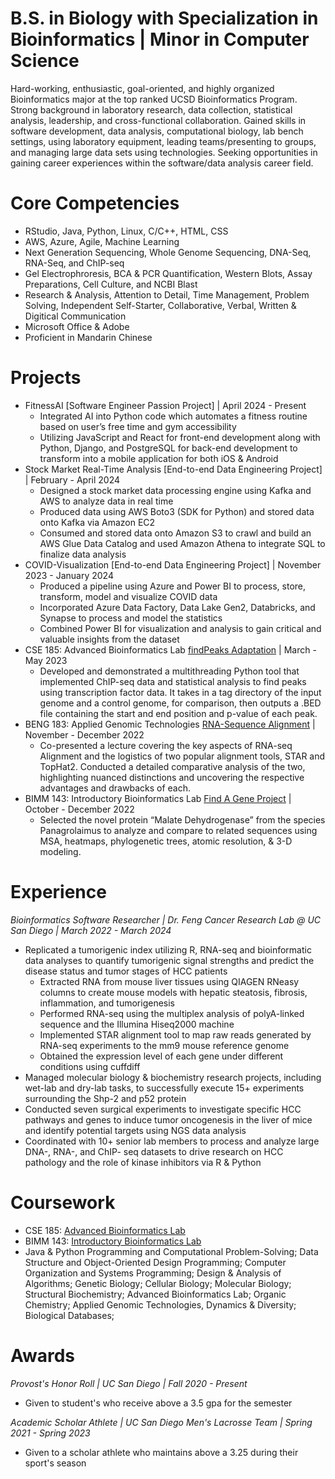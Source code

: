# B.S. in Biology with Specialization in Bioinformatics | Minor in Computer Science
Hard-working, enthusiastic, goal-oriented, and highly organized Bioinformatics major at the top ranked UCSD Bioinformatics Program. Strong background in laboratory research, data collection, statistical analysis, leadership, and cross-functional collaboration. Gained skills in software development, data analysis, computational biology, lab bench settings, using laboratory equipment, leading teams/presenting to groups, and managing large data sets using technologies. Seeking opportunities in gaining career experiences within the software/data analysis career field.

# Core Competencies
- RStudio, Java, Python, Linux, C/C++, HTML, CSS
- AWS, Azure, Agile, Machine Learning
- Next Generation Sequencing, Whole Genome Sequencing, DNA-Seq, RNA-Seq, and ChIP-seq
- Gel Electrophroresis, BCA & PCR Quantification, Western Blots, Assay Preparations, Cell Culture, and NCBI Blast
- Research & Analysis, Attention to Detail, Time Management, Problem Solving, Independent Self-Starter, Collaborative, Verbal, Written & Digitical Communication
- Microsoft Office & Adobe
- Proficient in Mandarin Chinese

# Projects
- FitnessAI [Software Engineer Passion Project] | April 2024 - Present
  - Integrated AI into Python code which automates a fitness routine based on user’s free time and gym accessibility
  - Utilizing JavaScript and React for front-end development along with Python, Django, and PostgreSQL for back-end development to transform into a mobile application for both iOS & Android
- Stock Market Real-Time Analysis [End-to-end Data Engineering Project] | February - April 2024
  - Designed a stock market data processing engine using Kafka and AWS to analyze data in real time
  - Produced data using AWS Boto3 (SDK for Python) and stored data onto Kafka via Amazon EC2
  - Consumed and stored data onto Amazon S3 to crawl and build an AWS Glue Data Catalog and used Amazon Athena to integrate SQL to finalize data analysis
- COVID-Visualization [End-to-end Data Engineering Project] | November 2023 - January 2024
  - Produced a pipeline using Azure and Power BI to process, store, transform, model and visualize COVID data
  - Incorporated Azure Data Factory, Data Lake Gen2, Databricks, and Synapse to process and model the statistics
  - Combined Power BI for visualization and analysis to gain critical and valuable insights from the dataset
- CSE 185: Advanced Bioinformatics Lab [findPeaks Adaptation](https://github.com/g1cole/CSE185) | March - May 2023
  - Developed and demonstrated a multithreading Python tool that implemented ChIP-seq data and statistical analysis to find peaks using transcription factor data. It takes in a tag directory of the input genome and a control genome, for comparison, then outputs a .BED file containing the start and end position and p-value of each peak.
- BENG 183: Applied Genomic Technologies [RNA-Sequence Alignment](https://github.com/g1cole/beng183) | November - December 2022
  - Co-presented a lecture covering the key aspects of RNA-seq Alignment and the logistics of two popular alignment tools, STAR and TopHat2. Conducted a detailed comparative analysis of the two, highlighting nuanced distinctions and uncovering the respective advantages and drawbacks of each.
- BIMM 143: Introductory Bioinformatics Lab [Find A Gene Project](https://github.com/g1cole/bimm143/blob/main/Find%20A%20Gene%20Project%20Website.pdf) | October - December 2022
  - Selected the novel protein “Malate Dehydrogenase” from the species Panagrolaimus to analyze and compare to related sequences using MSA, heatmaps, phylogenetic trees, atomic resolution, & 3-D modeling.

# Experience
*Bioinformatics Software Researcher | Dr. Feng Cancer Research Lab @ UC San Diego | March 2022 - March 2024*
- Replicated a tumorigenic index utilizing R, RNA-seq and bioinformatic data analyses to quantify tumorigenic signal strengths and predict the disease status and tumor stages of HCC patients
    - Extracted RNA from mouse liver tissues using QIAGEN RNeasy columns to create mouse models with hepatic steatosis, fibrosis, inflammation, and tumorigenesis
    - Performed RNA-seq using the multiplex analysis of polyA-linked sequence and the Illumina Hiseq2000 machine
    - Implemented STAR alignment tool to map raw reads generated by RNA-seq experiments to the mm9 mouse reference genome
    - Obtained the expression level of each gene under different conditions using cuffdiff
- Managed molecular biology & biochemistry research projects, including wet-lab and dry-lab tasks, to successfully execute 15+ experiments surrounding the Shp-2 and p52 protein
- Conducted seven surgical experiments to investigate specific HCC pathways and genes to induce tumor oncogenesis in the liver of mice and identify potential targets using NGS data analysis
- Coordinated with 10+ senior lab members to process and analyze large DNA-, RNA-, and ChIP- seq datasets to drive research on HCC pathology and the role of kinase inhibitors via R & Python
  
# Coursework
- CSE 185: [Advanced Bioinformatics Lab](https://g1cole.github.io/CSE185_Lab/)
- BIMM 143: [Introductory Bioinformatics Lab](https://g1cole.github.io/bimm143/)
- Java & Python Programming and Computational Problem-Solving; Data Structure and Object-Oriented Design Programming; Computer Organization and Systems Programming; Design & Analysis of Algorithms; Genetic Biology; Cellular Biology; Molecular Biology; Structural Biochemistry; Advanced Bioinformatics Lab; Organic Chemistry; Applied Genomic Technologies, Dynamics & Diversity; Biological Databases;

# Awards
*Provost's Honor Roll | UC San Diego | Fall 2020 - Present*
- Given to student's who receive above a 3.5 gpa for the semester
  
*Academic Scholar Athlete | UC San Diego Men's Lacrosse Team | Spring 2021 - Spring 2023*
- Given to a scholar athlete who maintains above a 3.25 during their sport's season
